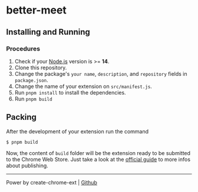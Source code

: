 # better-meet

## Installing and Running

### Procedures

1. Check if your [Node.js](https://nodejs.org/) version is >= **14**.
2. Clone this repository.
3. Change the package's `your name`, `description`, and `repository` fields in `package.json`.
4. Change the name of your extension on `src/manifest.js`.
5. Run `pnpm install` to install the dependencies.
6. Run `pnpm build`

## Packing

After the development of your extension run the command

```shell
$ pnpm build
```

Now, the content of `build` folder will be the extension ready to be submitted to the Chrome Web Store. Just take a look at the [official guide](https://developer.chrome.com/webstore/publish) to more infos about publishing.

---

Power by create-chrome-ext | [Github](https://github.com/guocaoyi/create-chrome-ext)
